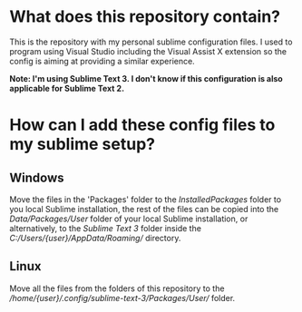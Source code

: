 # What does this repository contain?
This is the repository with my personal sublime configuration files.
I used to program using Visual Studio including the Visual Assist X extension so the config
is aiming at providing a similar experience.

**Note: I'm using Sublime Text 3. I don't know if this configuration is also applicable for Sublime Text 2.**

# How can I add these config files to my sublime setup?

## Windows
Move the files in the 'Packages' folder to the *InstalledPackages* folder to you local Sublime installation, the rest of the files can be copied into the *Data/Packages/User* folder of your local Sublime installation, or alternatively, to the *Sublime Text 3* folder inside the *C:/Users/{user}/AppData/Roaming/* directory.

## Linux
Move all the files from the folders of this repository to the */home/{user}/.config/sublime-text-3/Packages/User/* folder.
